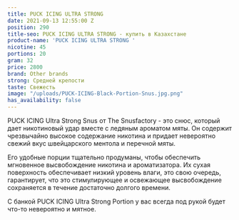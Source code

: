 ```yaml
---
title: PUCK ICING ULTRA STRONG
date: 2021-09-13 12:55:00 Z
position: 290
title-seo: PUCK ICING ULTRA STRONG - купить в Казахстане
product-name: 'PUCK ICING ULTRA STRONG '
nicotine: 45
portions: 20
gram: 32
price: 2800
brand: Other brands
strong: Средней крепости
taste: Свежесть
image: "/uploads/PUCK-ICING-Black-Portion-Snus.jpg.png"
has_availability: false
---
```


PUCK ICING Ultra Strong Snus от The Snusfactory - это снюс, который дает никотиновый удар вместе с ледяным ароматом мяты. Он содержит чрезвычайно высокое содержание никотина и придает невероятно свежий вкус швейцарского ментола и перечной мяты.


Его удобные порции тщательно продуманы, чтобы обеспечить мгновенное высвобождение никотина и ароматизатора. Их сухая поверхность обеспечивает низкий уровень влаги, это свою очередь, гарантирует, что это стимулирующее и освежающее высвобождение сохраняется в течение достаточно долгого времени.


С банкой PUCK ICING Ultra Strong Portion у вас всегда под рукой будет что-то невероятно и мятное. 